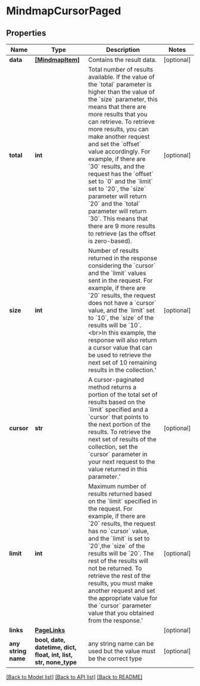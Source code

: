 # MindmapCursorPaged


## Properties
Name | Type | Description | Notes
------------ | ------------- | ------------- | -------------
**data** | [**[MindmapItem]**](MindmapItem.md) | Contains the result data. | [optional] 
**total** | **int** | Total number of results available. If the value of the &#x60;total&#x60; parameter is higher than the value of the &#x60;size&#x60; parameter, this means that there are more results that you can retrieve. To retrieve more results, you can make another request and set the &#x60;offset&#x60; value accordingly. For example, if there are &#x60;30&#x60; results, and the request has the &#x60;offset&#x60; set to &#x60;0&#x60; and the &#x60;limit&#x60; set to &#x60;20&#x60;, the &#x60;size&#x60; parameter will return &#x60;20&#x60; and the &#x60;total&#x60; parameter will return &#x60;30&#x60;. This means that there are 9 more results to retrieve (as the offset is zero-based). | [optional] 
**size** | **int** | Number of results returned in the response considering the &#x60;cursor&#x60; and the &#x60;limit&#x60; values sent in the request. For example, if there are &#x60;20&#x60; results, the request does not have a &#x60;cursor&#x60; value, and the &#x60;limit&#x60; set to &#x60;10&#x60;, the &#x60;size&#x60; of the results will be &#x60;10&#x60;.&lt;br&gt;In this example, the response will also return a cursor value that can be used to retrieve the next set of 10 remaining results in the collection.&#39; | [optional] 
**cursor** | **str** | A cursor-paginated method returns a portion of the total set of results based on the &#x60;limit&#x60; specified and a &#x60;cursor&#x60; that points to the next portion of the results. To retrieve the next set of results of the collection, set the &#x60;cursor&#x60; parameter in your next request to the value returned in this parameter.&#39; | [optional] 
**limit** | **int** | Maximum number of results returned based on the &#x60;limit&#x60; specified in the request. For example, if there are &#x60;20&#x60; results, the request has no &#x60;cursor&#x60; value, and the &#x60;limit&#x60; is set to &#x60;20&#x60;,the &#x60;size&#x60; of the results will be &#x60;20&#x60;. The rest of the results will not be returned. To retrieve the rest of the results, you must make another request and set the appropriate value for the &#x60;cursor&#x60; parameter value that you obtained from the response.&#39; | [optional] 
**links** | [**PageLinks**](PageLinks.md) |  | [optional] 
**any string name** | **bool, date, datetime, dict, float, int, list, str, none_type** | any string name can be used but the value must be the correct type | [optional]

[[Back to Model list]](../README.md#documentation-for-models) [[Back to API list]](../README.md#documentation-for-api-endpoints) [[Back to README]](../README.md)


